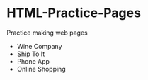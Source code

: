 # HTML-Practice-Pages

Practice making web pages
- Wine Company
- Ship To It
- Phone App
- Online Shopping

